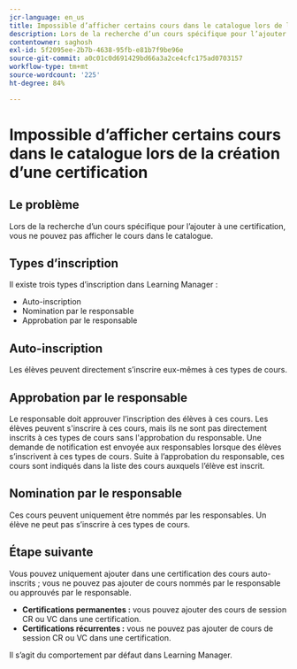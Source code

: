 ```yaml
---
jcr-language: en_us
title: Impossible d’afficher certains cours dans le catalogue lors de la création d’une certification
description: Lors de la recherche d’un cours spécifique pour l’ajouter à une certification, vous ne pouvez pas afficher le cours dans le catalogue.
contentowner: saghosh
exl-id: 5f2095ee-2b7b-4638-95fb-e81b7f9be96e
source-git-commit: a0c01c0d691429bd66a3a2ce4cfc175ad0703157
workflow-type: tm+mt
source-wordcount: '225'
ht-degree: 84%

---
```


# Impossible d’afficher certains cours dans le catalogue lors de la création d’une certification

## Le problème 

Lors de la recherche d’un cours spécifique pour l’ajouter à une certification, vous ne pouvez pas afficher le cours dans le catalogue.

## Types d’inscription

Il existe trois types d’inscription dans Learning Manager :

* Auto-inscription
* Nomination par le responsable
* Approbation par le responsable

## Auto-inscription

Les élèves peuvent directement s’inscrire eux-mêmes à ces types de cours.

## Approbation par le responsable

Le responsable doit approuver l’inscription des élèves à ces cours. Les élèves peuvent s&#39;inscrire à ces cours, mais ils ne sont pas directement inscrits à ces types de cours sans l&#39;approbation du responsable. Une demande de notification est envoyée aux responsables lorsque des élèves s’inscrivent à ces types de cours. Suite à l’approbation du responsable, ces cours sont indiqués dans la liste des cours auxquels l’élève est inscrit.

## Nomination par le responsable

Ces cours peuvent uniquement être nommés par les responsables. Un élève ne peut pas s’inscrire à ces types de cours.

## Étape suivante

Vous pouvez uniquement ajouter dans une certification des cours auto-inscrits ; vous ne pouvez pas ajouter de cours nommés par le responsable ou approuvés par le responsable.

* **Certifications permanentes :** vous pouvez ajouter des cours de session CR ou VC dans une certification.
* **Certifications récurrentes :** vous ne pouvez pas ajouter de cours de session CR ou VC dans une certification.

Il s’agit du comportement par défaut dans Learning Manager.
